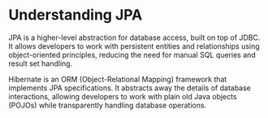 # Understanding JPA

JPA is a higher-level abstraction for database access, built on top of JDBC. It allows developers to work with persistent entities and relationships using object-oriented principles, reducing the need for manual SQL queries and result set handling.

Hibernate is an ORM (Object-Relational Mapping) framework that implements JPA specifications. It abstracts away the details of database interactions, allowing developers to work with plain old Java objects (POJOs) while transparently handling database operations.
